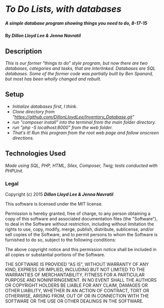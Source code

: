 # _To Do Lists, with databases_

##### _A simple database program showing things you need to do, 8-17-15_

#### By _**Dillon Lloyd Lee & Jenna Navratil**_

## Description

_This is our former "things to do" style program, but now there are two databases, categories and tasks, that are interlinked.  Databases are SQL databases.  Some of the former code was partially built by Ben Spanard, but most has been wholly changed and rebuilt._

## Setup

* _Initialize databases first, I think._
* _Clone directory from "https://github.com/DillonLloydLee/Inventory_Database.git"_
* _run "composer install" into the terminal from the main folder directory._
* _run "php -S localhost:8000" from the web folder._
* _That's it!  Run this program from the root web page and follow onscreen directions._

## Technologies Used

_Made using SQL, PHP, HTML, Silex, Composer, Twig; tests conducted with PHPUnit._

### Legal


Copyright (c) 2015 **_Dillon Lloyd Lee & Jenna Navratil_**

This software is licensed under the MIT license.

Permission is hereby granted, free of charge, to any person obtaining a copy
of this software and associated documentation files (the "Software"), to deal
in the Software without restriction, including without limitation the rights
to use, copy, modify, merge, publish, distribute, sublicense, and/or sell
copies of the Software, and to permit persons to whom the Software is
furnished to do so, subject to the following conditions:

The above copyright notice and this permission notice shall be included in
all copies or substantial portions of the Software.

THE SOFTWARE IS PROVIDED "AS IS", WITHOUT WARRANTY OF ANY KIND, EXPRESS OR
IMPLIED, INCLUDING BUT NOT LIMITED TO THE WARRANTIES OF MERCHANTABILITY,
FITNESS FOR A PARTICULAR PURPOSE AND NONINFRINGEMENT. IN NO EVENT SHALL THE
AUTHORS OR COPYRIGHT HOLDERS BE LIABLE FOR ANY CLAIM, DAMAGES OR OTHER
LIABILITY, WHETHER IN AN ACTION OF CONTRACT, TORT OR OTHERWISE, ARISING FROM,
OUT OF OR IN CONNECTION WITH THE SOFTWARE OR THE USE OR OTHER DEALINGS IN
THE SOFTWARE.
